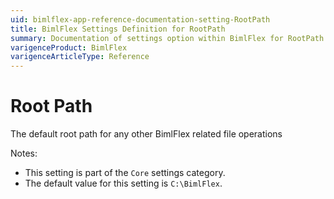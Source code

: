 ```yaml
---
uid: bimlflex-app-reference-documentation-setting-RootPath
title: BimlFlex Settings Definition for RootPath
summary: Documentation of settings option within BimlFlex for RootPath
varigenceProduct: BimlFlex
varigenceArticleType: Reference
---
```


# Root Path

The default root path for any other BimlFlex related file operations

Notes:
* This setting is part of the `Core` settings category.
 * The default value for this setting is `C:\BimlFlex`.